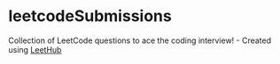 # leetcodeSubmissions
Collection of LeetCode questions to ace the coding interview! - Created using [LeetHub](https://github.com/QasimWani/LeetHub)
